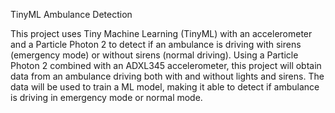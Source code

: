 TinyML Ambulance Detection

This project uses Tiny Machine Learning (TinyML) with an accelerometer and a Particle Photon 2 to detect if an ambulance is driving with sirens (emergency mode) or without sirens (normal driving).
Using a Particle Photon 2 combined with an ADXL345 accelerometer, this project will obtain data from an ambulance driving both with and without lights and sirens. The data will be used to train a ML model, making it able to detect if ambulance is driving in emergency mode or normal mode.
